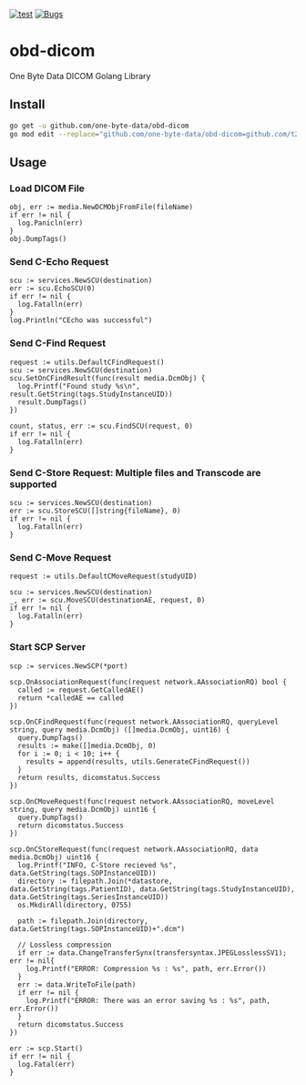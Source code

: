 [![test](https://github.com/t2care/obd-dicom/actions/workflows/pr.yml/badge.svg)](https://github.com/t2care/obd-dicom/actions/workflows/pr.yml)
[![Bugs](https://sonarcloud.io/api/project_badges/measure?project=t2care_obd-dicom&metric=bugs)](https://sonarcloud.io/summary/new_code?id=t2care_obd-dicom)

# obd-dicom

One Byte Data DICOM Golang Library

## Install

```bash
go get -u github.com/one-byte-data/obd-dicom
go mod edit --replace="github.com/one-byte-data/obd-dicom=github.com/t2care/obd-dicom@<version>"
```

## Usage

### Load DICOM File

```golang
obj, err := media.NewDCMObjFromFile(fileName)
if err != nil {
  log.Panicln(err)
}
obj.DumpTags()
```

### Send C-Echo Request
```golang
scu := services.NewSCU(destination)
err := scu.EchoSCU(0)
if err != nil {
  log.Fatalln(err)
}
log.Println("CEcho was successful")
```

### Send C-Find Request
```golang
request := utils.DefaultCFindRequest()
scu := services.NewSCU(destination)
scu.SetOnCFindResult(func(result media.DcmObj) {
  log.Printf("Found study %s\n", result.GetString(tags.StudyInstanceUID))
  result.DumpTags()
})

count, status, err := scu.FindSCU(request, 0)
if err != nil {
  log.Fatalln(err)
}
```

### Send C-Store Request: Multiple files and Transcode are supported
```golang
scu := services.NewSCU(destination)
err := scu.StoreSCU([]string{fileName}, 0)
if err != nil {
  log.Fatalln(err)
}
```

### Send C-Move Request
```golang
request := utils.DefaultCMoveRequest(studyUID)

scu := services.NewSCU(destination)
_, err := scu.MoveSCU(destinationAE, request, 0)
if err != nil {
  log.Fatalln(err)
}
```

### Start SCP Server
```golang
scp := services.NewSCP(*port)

scp.OnAssociationRequest(func(request network.AAssociationRQ) bool {
  called := request.GetCalledAE()
  return *calledAE == called
})

scp.OnCFindRequest(func(request network.AAssociationRQ, queryLevel string, query media.DcmObj) ([]media.DcmObj, uint16) {
  query.DumpTags()
  results := make([]media.DcmObj, 0)
  for i := 0; i < 10; i++ {
    results = append(results, utils.GenerateCFindRequest())
  }
  return results, dicomstatus.Success
})

scp.OnCMoveRequest(func(request network.AAssociationRQ, moveLevel string, query media.DcmObj) uint16 {
  query.DumpTags()
  return dicomstatus.Success
})

scp.OnCStoreRequest(func(request network.AAssociationRQ, data media.DcmObj) uint16 {
  log.Printf("INFO, C-Store recieved %s", data.GetString(tags.SOPInstanceUID))
  directory := filepath.Join(*datastore, data.GetString(tags.PatientID), data.GetString(tags.StudyInstanceUID), data.GetString(tags.SeriesInstanceUID))
  os.MkdirAll(directory, 0755)

  path := filepath.Join(directory, data.GetString(tags.SOPInstanceUID)+".dcm")

  // Lossless compression 
  if err := data.ChangeTransferSynx(transfersyntax.JPEGLosslessSV1); err != nil{
    log.Printf("ERROR: Compression %s : %s", path, err.Error())
  }
  err := data.WriteToFile(path)
  if err != nil {
    log.Printf("ERROR: There was an error saving %s : %s", path, err.Error())
  }
  return dicomstatus.Success
})

err := scp.Start()
if err != nil {
  log.Fatal(err)
}
```
